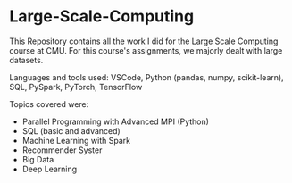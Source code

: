 # Large-Scale-Computing

This Repository contains all the work I did for the Large Scale Computing course at CMU. For this course's assignments, we majorly dealt with large datasets. 

Languages and tools used: VSCode, Python (pandas, numpy, scikit-learn), SQL, PySpark, PyTorch, TensorFlow

Topics covered were:
- Parallel Programming with Advanced MPI (Python)
- SQL (basic and advanced)
- Machine Learning with Spark
- Recommender Syster
- Big Data
- Deep Learning
